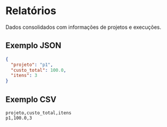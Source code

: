 # Relatórios

Dados consolidados com informações de projetos e execuções.

## Exemplo JSON

```json
{
  "projeto": "p1",
  "custo_total": 100.0,
  "itens": 3
}
```

## Exemplo CSV

```
projeto,custo_total,itens
p1,100.0,3
```
